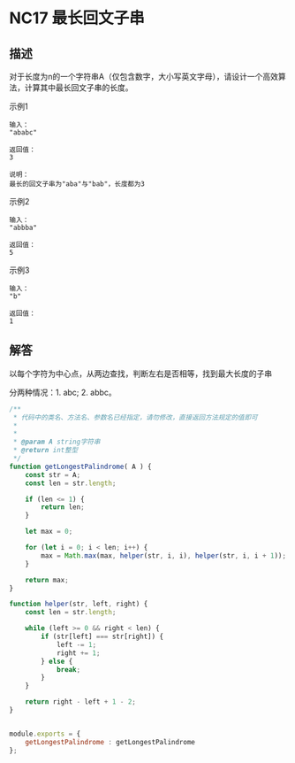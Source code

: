 # NC17 最长回文子串

## 描述

对于长度为n的一个字符串A（仅包含数字，大小写英文字母），请设计一个高效算法，计算其中最长回文子串的长度。

示例1

```text
输入：
"ababc"

返回值：
3

说明：
最长的回文子串为"aba"与"bab"，长度都为3
```

示例2

```text
输入：
"abbba"

返回值：
5
```

示例3

```text
输入：
"b"

返回值：
1
```

## 解答

以每个字符为中心点，从两边查找，判断左右是否相等，找到最大长度的子串

分两种情况：1. abc; 2. abbc。

```javascript
/**
 * 代码中的类名、方法名、参数名已经指定，请勿修改，直接返回方法规定的值即可
 *
 * 
 * @param A string字符串 
 * @return int整型
 */
function getLongestPalindrome( A ) {
    const str = A;
    const len = str.length;

    if (len <= 1) {
        return len;
    }

    let max = 0;

    for (let i = 0; i < len; i++) {
        max = Math.max(max, helper(str, i, i), helper(str, i, i + 1));
    }

    return max;
}

function helper(str, left, right) {
    const len = str.length;

    while (left >= 0 && right < len) {
        if (str[left] === str[right]) {
            left -= 1;
            right += 1;
        } else {
            break;
        }
    }

    return right - left + 1 - 2;
}


module.exports = {
    getLongestPalindrome : getLongestPalindrome
};
```